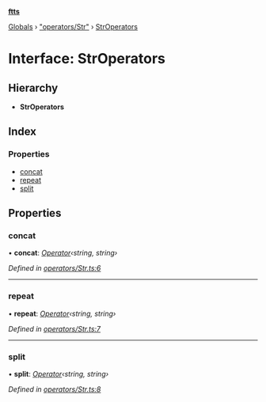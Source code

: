 **[ftts](../README.md)**

[Globals](../README.md) › ["operators/Str"](../modules/_operators_str_.md) › [StrOperators](_operators_str_.stroperators.md)

# Interface: StrOperators

## Hierarchy

* **StrOperators**

## Index

### Properties

* [concat](_operators_str_.stroperators.md#concat)
* [repeat](_operators_str_.stroperators.md#repeat)
* [split](_operators_str_.stroperators.md#split)

## Properties

###  concat

• **concat**: *[Operator](_operator_.operator.md)‹string, string›*

*Defined in [operators/Str.ts:6](https://github.com/OctoD/ftts/blob/b8036e1/src/operators/Str.ts#L6)*

___

###  repeat

• **repeat**: *[Operator](_operator_.operator.md)‹string, string›*

*Defined in [operators/Str.ts:7](https://github.com/OctoD/ftts/blob/b8036e1/src/operators/Str.ts#L7)*

___

###  split

• **split**: *[Operator](_operator_.operator.md)‹string, string›*

*Defined in [operators/Str.ts:8](https://github.com/OctoD/ftts/blob/b8036e1/src/operators/Str.ts#L8)*